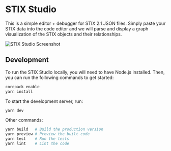 # STIX Studio

This is a simple editor + debugger for STIX 2.1 JSON files. Simply paste your STIX data into the code editor and we will parse and display a graph visualization of the STIX objects and their relationships.

![STIX Studio Screenshot](https://github.com/chainpatrol/stix-studio/assets/8302959/dcd4f8ed-e724-472b-bc56-5c4d903517a7)


## Development

To run the STIX Studio locally, you will need to have Node.js installed. Then, you can run the following commands to get started:

```bash
corepack enable
yarn install
```

To start the development server, run:

```bash
yarn dev
```

Other commands:

```bash
yarn build   # Build the production version
yarn preview # Preview the built code
yarn test    # Run the tests
yarn lint    # Lint the code
```
